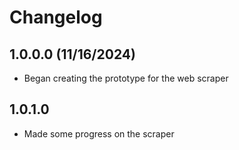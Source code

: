 # Changelog

## 1.0.0.0 (11/16/2024)
- Began creating the prototype for the web scraper

## 1.0.1.0
- Made some progress on the scraper
